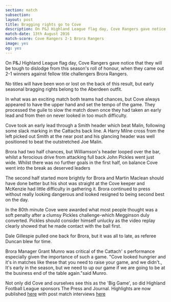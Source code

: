 ```yaml
---
section: match
subsection:
layout: post
title: Bragging rights go to Cove
description: On P&J Highland League flag day, Cove Rangers gave notice that they will be tough to dislodge from this season's roll of honour, when they came out 2-1 winners against fellow title challengers Brora Rangers.
match-date: 13th August 2016
match-score: Cove Rangers 2-1 Brora Rangers
image: yes
og: yes
---
```

On P&J Highland League flag day, Cove Rangers gave notice that they will be tough to dislodge from this season's roll of honour, when they came out 2-1 winners against fellow title challengers Brora Rangers.

No titles will have been won or lost on the back of this result, but early seasonal bragging rights belong to the Aberdeen outfit.

In what was an exciting match both teams had chances, but Cove always appeared to have the upper hand and set the tempo of the game. They processed the guile to slow the match down once they had taken an early lead and from then on never looked in too much difficulty.

Cove took an early lead through a Smith header which beat Malin, following some slack marking in the Cattachs back line. A Harry Milne cross from the left picked out Smith at the near post and his glancing header was well positioned to beat the outstretched Joe Malin.

Brora had two half chances, but Williamson's header looped over the bar, whilst a ferocious drive from attacking full back John Pickles went just wide. Whilst there was no further goals in the first half, on balance Cove went into the break as deserved leaders

The second half started more brightly for Brora and Martin Maclean should have done better but his shot was straight at the Cove keeper and McKenzie had little difficulty in gathering it. Brora continued to press without really looking dangerous and looked resigned to being second best on the day.

In the 80th minute Cove were awarded what most people thought was a soft penalty after a clumsy Pickles challenge-which Megginson duly converted. Pickles should consider himself unlucky as the video replay clearly showed that he made contact with the ball first.

Dale Gillespie pulled one back for Brora, but it was all to late, as referee Duncan blew for time.

Brora Manager Grant Munro was critical of the Cattach' s performance especially given the importance of such a game. "Cove looked hungrier and it's in matches  like these that you need to raise your game, and we didn't., It's early in the season, but we need to up our game if we are going to be at the business end of the table again."said Munro.

Not only did Cove and ourselves see this as the 'Big Game', so did Highland Football League sponsors The Press and Journal. Highlights are now published [here](https://www.pressandjournal.co.uk/fp/sport/football/highland-league/the-big-game/1000251/watch-weeks-big-game-highlights-just-60-seconds/) with post match interviews [here](https://www.pressandjournal.co.uk/fp/sport/football/highland-league/the-big-game/1000250/highland-league-managers-view-cove-rangers-v-brora-rangers/)